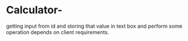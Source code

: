 # Calculator-
getting input from id and storing that  value in text box and perform some operation depends on client requirements. 
